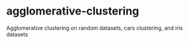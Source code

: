 # agglomerative-clustering
Agglomerative clustering on random datasets, cars clustering, and iris datasets
